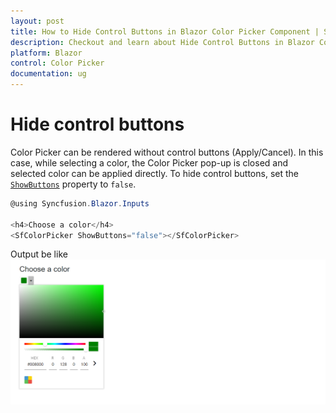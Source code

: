 ```yaml
---
layout: post
title: How to Hide Control Buttons in Blazor Color Picker Component | Syncfusion
description: Checkout and learn about Hide Control Buttons in Blazor Color Picker component of Syncfusion, and more details.
platform: Blazor
control: Color Picker
documentation: ug
---
```


# Hide control buttons

Color Picker can be rendered without control buttons (Apply/Cancel). In this case, while selecting a color, the
Color Picker pop-up is closed and selected color can be applied directly. To hide control buttons, set the [`ShowButtons`](https://help.syncfusion.com/cr/blazor/Syncfusion.Blazor.Inputs.SfColorPicker.html#Syncfusion_Blazor_Inputs_SfColorPicker_ShowButtons) property to `false`.

```csharp
@using Syncfusion.Blazor.Inputs

<h4>Choose a color</h4>
<SfColorPicker ShowButtons="false"></SfColorPicker>
```

Output be like
![color-picker](./../images/hide-control.png)